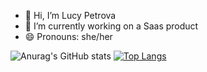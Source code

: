 - 👋 Hi, I’m Lucy Petrova
- 👀 I’m currently working on a Saas product
- 😄 Pronouns: she/her

![Anurag's GitHub stats](https://github-readme-stats.vercel.app/api?username=lucypetrova22&show_icons=true)
[![Top Langs](https://github-readme-stats.vercel.app/api/top-langs/?username=lucypetrova22&layout=compact)](https://github.com/anuraghazra/github-readme-stats)
